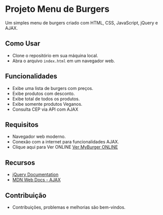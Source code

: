 # Projeto Menu de Burgers

Um simples menu de burgers criado com HTML, CSS, JavaScript, jQuery e AJAX.

## Como Usar

* Clone o repositório em sua máquina local.
* Abra o arquivo `index.html` em um navegador web.

## Funcionalidades

* Exibe uma lista de burgers com preços.
* Exibe produtos com desconto.
* Exibe total de todos os produtos.
* Exibe somente produtos Veganos.
* Consulta CEP via API com AJAX

## Requisitos

* Navegador web moderno.
* Conexão com a internet para funcionalidades AJAX.
* Clique aqui para Ver ONLINE
<a href="https://sidneyhenriquedev.github.io/myburger/" target="_blank">Ver MyBurger ONLINE</a>

## Recursos

* [jQuery Documentation](https://api.jquery.com/)
* [MDN Web Docs - AJAX](https://developer.mozilla.org/en-US/docs/Web/Guide/AJAX)

## Contribuição

* Contribuições, problemas e melhorias são bem-vindos.
